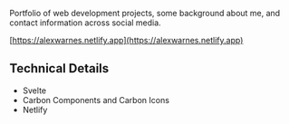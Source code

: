 Portfolio of web development projects, some background about me, and contact information across social media.

[https://alexwarnes.netlify.app](https://alexwarnes.netlify.app)

## Technical Details
*  Svelte
*  Carbon Components and Carbon Icons
*  Netlify